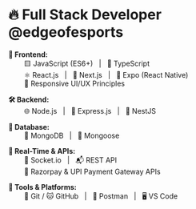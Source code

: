 # 🔥 Full Stack Developer @edgeofesports

**🚀 Frontend:**  
&nbsp;&nbsp;&nbsp;&nbsp;&nbsp;&nbsp;&nbsp;&nbsp;🟨 JavaScript (ES6+) &nbsp;&nbsp;|&nbsp;&nbsp; 🔷 TypeScript  
&nbsp;&nbsp;&nbsp;&nbsp;&nbsp;&nbsp;&nbsp;&nbsp;⚛️ React.js &nbsp;&nbsp;|&nbsp;&nbsp; 🧭 Next.js &nbsp;&nbsp;|&nbsp;&nbsp; 📱 Expo (React Native)  
&nbsp;&nbsp;&nbsp;&nbsp;&nbsp;&nbsp;&nbsp;&nbsp;🎨 Responsive UI/UX Principles

**🛠️ Backend:**  
&nbsp;&nbsp;&nbsp;&nbsp;&nbsp;&nbsp;&nbsp;&nbsp;🌐 Node.js &nbsp;&nbsp;|&nbsp;&nbsp; 🚂 Express.js &nbsp;&nbsp;|&nbsp;&nbsp; 🧭 NestJS

**💾 Database:**  
&nbsp;&nbsp;&nbsp;&nbsp;&nbsp;&nbsp;&nbsp;&nbsp;🍃 MongoDB &nbsp;&nbsp;|&nbsp;&nbsp; 🔗 Mongoose

**📡 Real-Time & APIs:**  
&nbsp;&nbsp;&nbsp;&nbsp;&nbsp;&nbsp;&nbsp;&nbsp;💬 Socket.io &nbsp;&nbsp;|&nbsp;&nbsp; 📬 REST API  
&nbsp;&nbsp;&nbsp;&nbsp;&nbsp;&nbsp;&nbsp;&nbsp;💸 Razorpay & UPI Payment Gateway APIs

**🧰 Tools & Platforms:**  
&nbsp;&nbsp;&nbsp;&nbsp;&nbsp;&nbsp;&nbsp;&nbsp;🔧 Git / 🐱 GitHub &nbsp;&nbsp;|&nbsp;&nbsp; 🧪 Postman &nbsp;&nbsp;|&nbsp;&nbsp; 🖥️ VS Code

<!--
**dev-dheerajthakur/dev-dheerajthakur** is a ✨ _special_ ✨ repository because its `README.md` (this file) appears on your GitHub profile.

Here are some ideas to get you started:

- 🔭 I’m currently working on ...
- 🌱 I’m currently learning ...
- 👯 I’m looking to collaborate on ...
- 🤔 I’m looking for help with ...
- 💬 Ask me about ...
- 📫 How to reach me: ...
- 😄 Pronouns: ...
- ⚡ Fun fact: ...
-->
